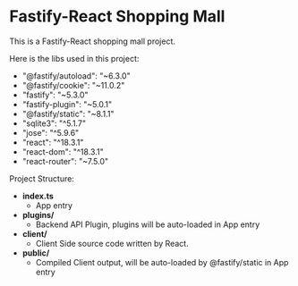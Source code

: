 # Fastify-React Shopping Mall

This is a Fastify-React shopping mall project.

Here is the libs used in this project:

- "@fastify/autoload": "~6.3.0"
- "@fastify/cookie": "~11.0.2"
- "fastify": "~5.3.0"
- "fastify-plugin": "~5.0.1"
- "@fastify/static": "~8.1.1"
- "sqlite3": "^5.1.7"
- "jose": "^5.9.6"
- "react": "^18.3.1"
- "react-dom": "^18.3.1"
- "react-router": "~7.5.0"


Project Structure:

- **index.ts**
  - App entry
- **plugins/**
  - Backend API Plugin, plugins will be auto-loaded in App entry
- **client/**
  - Client Side source code written by React.
- **public/**
  - Compiled Client output, will be auto-loaded by @fastify/static in App entry
